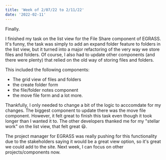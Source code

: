 ```yaml
---
title: 'Week of 2/07/22 to 2/11/22'
date: '2022-02-11'
---
```


Finally.

I finished my task on the list view for the File Share component of EGRASS. It's funny, the task was simply to add an expand folder feature to folders in the list view, but it turned into a major refactoring of the very way we store files and folders. Of course, I also had to update other components (and there were plenty) that relied on the old way of storing files and folders.

This included the following components:
- The grid view of files and folders
- the create folder form
- the file/folder notes component
- the move file form
and a lot more.

Thankfully, I only needed to change a bit of the logic to acccomdate for my changes. The biggest component to update there was the move file component. However, it felt great to finish this task even though it took longer than I wanted it to. The other developers thanked me for my "stellar work" on the list view, that felt great 😃.

The project manager for EGRASS was really pushing for this functionality due to the stakeholders saying it would be a great view option, so it's great we could add to the site. Next week, I can focus on other projects/components now.